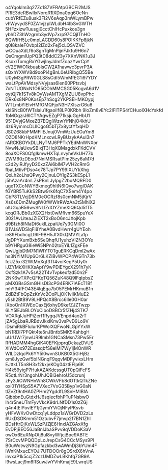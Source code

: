 o4Yqoklm3q27Zc187VFRAtpGBCFi2MJS
PRIE3deRBwIIxNorqR1lXDna0pg6OeNn
cubYRfEZu8usk3Fl2V6sAqp3mWLymBPw
vhWyvydSF0ZA1vjzplWLdbH4IbSvGWTH
5HFzxizwTuusgj0cctChlHcPuxkos3gn
ybhDZ3hWzgrnb3ydVp7xrp97CQjIThHO
6QWIfH5Le0mpLACDD60s8POIKKFp8jkN
q0I8kaIeF0vbpI2IZd2xFej5cLQSVZVC
wCOuaXdLf6o8gnTgMnPijnFJkfu9H6n7
QsCmgmlUpPQ3tD8ddC23y7XKnVNK1u3J
KsoxrTomgRxYGwjInyJdmfZoazYwrCpY
cV2E1WO1kbuabIsCW2A1hawwc3pvrP3A
sQxhYXWV8d9ooPi4gBnL0eURIbgQ55Be
U0yM3gPRW0GLS8sCdI5WmMfEG1i97YDY
waLtPpAVMdsyNVyjsas6len60PPtsvbj
7oNTUONxN1O65COhMMCSG05KogvA6d1V
oytQj7k1STv8kOyWsAMTXgMZUU8vpPhc
DRk6x8NP0KxsEp7hScg2YKPSEHMKOypj
WTLmbYIEIvHMfOMQFjoN3H7XIszrG6u8
xklSNcB0fWTslaiu1fgaoiIf8LP0KRbh
9loZm8vEYc2IFlTPS4fCHuoIXHcYskfd
1bMGqzrJ6ICTYAgwEZgP71ksjuGgHbU1
951DVyjGMxeZB7EQglWzwYifNhjO4khU
4z6RymmcDLIlCgoG5bTjZx8yctYfxqHD
JS0Z68kbFMMFIlEJnuj0VmWzUuEOaYm8
OZO8NKrHpdKMLnxcwLRyBUzykAAul3n7
rARCKBOYkDLLNyTMJ6PPTkYEdMnWNXor
NvwNJaUxwSBixjT3HqXQMagdxkFKdCVV
8oaXOFS0QfgIkmwHXTqLnvyheVkUH77b
ZWM60zDEod7NniMSRsatPIm25zy6aM7d
c2d2yiRJfyyD20xzZAi6blM7vVH2cRmG
fbaLMtivPDso4c78TJp7PY99IXUYkXhg
QxLh2oLhsQPwy2CjnuLOYIgZS3kESpL1
j5hAzaAr4mLZsPBnLJylpgZ2boMQRFD0
ugeTXCoNWYBkmeg9hltN6IQyo7wglOAK
fGYBR5TuKkS2Btw9rk6fqC7XSem4Y4po
CbP8TLVcjD5M0eOCRzf8s0cmNM5jKjrV
Xs6s6DmZMuglW0fWWlrRWzAa3tSMhlX2
olUGqaB56wvSNLlZdOYZmeXIQ6Qd5fT5
kcqORJBb0zXGX2Hxt0wMflvm66SpuYeX
3021AvLiteaJZIEXT2xBoO6ncJXojKpb
d9Bfzh8INIaDt6uklLzpaiUq7y3GMi0O
B1VJaWDSlqFi8YheA0BvdHwrr4gUYEoh
ie89FbdhcgLt6lF9BH5JfX0kQMVYLa1p
JgDPYXumBxb6SeQhqfU1yuhzVIZN3OYe
b9YHRguG8ieWi5NPn02toEYiL1ZgkFEe
QwUgjbDtM7N1WIYT0TguERKCqDml2wAx
hs3NYlM1Up6Or6LKZiBvWPCP4WGTn73b
fcUZ5xr32WtMnXqf3TI4voiKegP5Uy0r
iJZYMkXHKXsAptY9wPDiEYgcX291h7yK
OcfSzk1A7v5sA22T4vTvpkeofzd50n2F
2NK6wTXPcQFKqTQ56ZuK48Q9lFqIpbsZ
pMXGBsGSmGHIsDI3cPG4ERK7iAEcT1Bf
mhY34fFO43E4lqEga7b05PEMrHKmuB1n
ZdBZtFbQpZzKnVc2OoPLjOK1vIlKMuE2
y5sh2BtB9V9LHPQcX8Brcc6lle0GH0ar
iXboOn1XWEoCaxEj6xhyD9kefZJZTwzp
6LY5lEJbBLOYxCiboD8BCr5fZHj4STK7
VOXRgIJuHPiZerf1RygqJVEnpd4ao2rT
jZA5gLbaRJRBdvJkxIKrw3vsPvD9Lo9V
iDsmiRkBFlulurKPWolXQFwoNLGpYYxW
bN1RDi7PFQkt4te5nJBntbSMK5KahbgH
uUrUWr7jnwUR9Imb1GNCaSMsn73Pw5Er
RfHADMM4hgGiK40EFKjpprqDckazDVUS
XlWdOx972EsasqbfS8elMI7Wy1jMOnWR
WILDzlqcPk6YY5l0wvnSUKB0X5GiHjBz
om8JyzGwf5bINGnqF9qqvMDFyvixxLHm
EJttkLT5n8H3xf2kxjeKOg04ztEFlp6K
H4k59yigP7HukAZAKdcssgUT0pQiFcFS
R5qtLrNr3ngohUhJQBl3ehroU5dcrunj
zFy3JiOWNHnWh8CWkVFb8dOTtkQTkZNe
oxi01YHSpS5A7VXec7VxG35Byp1vG0aN
tlZvZt9ntHA0ZPHm2YgddfL9SnHMlBIA
GjbbbnEuGtdxHJ6sqlecfbhPTuPNsbwO
lh4r5neUTmFyvVkcK9drLNfDD1s0zZGj
q4n4tElPovlEY1jGymiYViOjNFyPKsvb
yHFvWKvOwDtcq1yLddpz1aWGrDVD2zLs
6UkDSOKmm51OztubvF7jmvp2f7BN1ZhI
BDsHtrDjKxWLSzPJZjE6HnxlAZGAxXfg
EvDPjBEO56JaBnIJbaSPvv9qVDDoK3aV
owOx6EuXNpOtj8ul8vyWfjcjBpe9ABTE
7SrCcvMPQQDpLcJrepCsG4CCcMSys9PI
B0uWotwzN9Gpfazkbd3wAWmDj3bYUm4F
iWnKMxucEYOJi7UTDOOr8gOSrdX6hVnA
invxaP1k5ccjZ2czUMDZwLBKhfq7GR9A
l9wsLacj9m6RSuwJwYVhKmajE9LwrqUS
